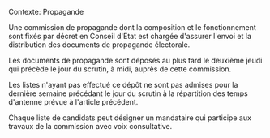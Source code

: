 Contexte: Propagande

Une commission de propagande dont la composition et le fonctionnement sont fixés par décret en Conseil d'Etat est chargée d'assurer l'envoi et la distribution des documents de propagande électorale.

Les documents de propagande sont déposés au plus tard le deuxième jeudi qui précède le jour du scrutin, à midi, auprès de cette commission.

Les listes n'ayant pas effectué ce dépôt ne sont pas admises pour la dernière semaine précédant le jour du scrutin à la répartition des temps d'antenne prévue à l'article précédent.

Chaque liste de candidats peut désigner un mandataire qui participe aux travaux de la commission avec voix consultative.